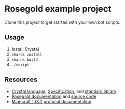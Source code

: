 # Rosegold example project

Clone this project to get started with your own bot scripts.

## Usage

1. Install Crystal
1. `shards install`
1. `shards build`
1. `./script`

## Resources

- [Crystal language](https://crystal-lang.org/reference/1.7/getting_started/), [Specification](https://crystal-lang.org/reference/1.7/syntax_and_semantics/index.html), and [standard library](https://crystal-lang.org/api/1.7.3/)
- [Rosegold documentation](https://rosegoldmc.github.io/rosegold.cr/) and [source code](https://github.com/RosegoldMC/rosegold.cr)
- [Minecraft 1.18.2 protocol documentation](https://wiki.vg/index.php?title=Protocol&oldid=17499)
